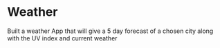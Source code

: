 # Weather
Built a weather App that will give a 5 day forecast of a chosen city along with the UV index and current weather
